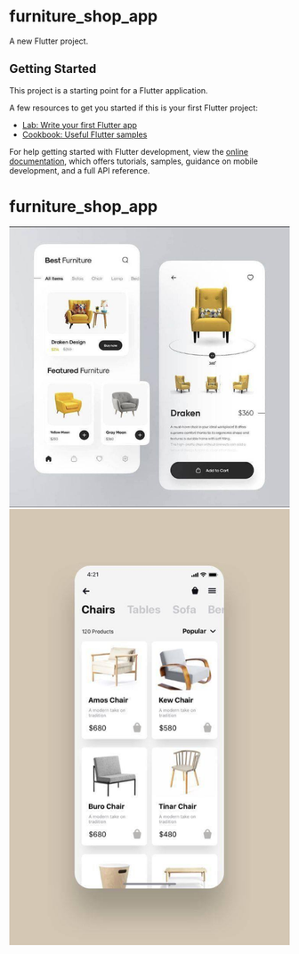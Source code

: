 # furniture_shop_app

A new Flutter project.

## Getting Started

This project is a starting point for a Flutter application.

A few resources to get you started if this is your first Flutter project:

- [Lab: Write your first Flutter app](https://docs.flutter.dev/get-started/codelab)
- [Cookbook: Useful Flutter samples](https://docs.flutter.dev/cookbook)

For help getting started with Flutter development, view the
[online documentation](https://docs.flutter.dev/), which offers tutorials,
samples, guidance on mobile development, and a full API reference.
# furniture_shop_app

![Sreccnshoot](https://github.com/Gumiho2504/furniture_shop_app/blob/main/assets/simples/simple1.jpg)![Sreccnshoot](https://github.com/Gumiho2504/furniture_shop_app/blob/main/assets/simples/simple2.jpg)
